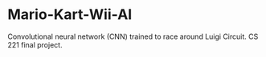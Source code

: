# Mario-Kart-Wii-AI
Convolutional neural network (CNN) trained to race around Luigi Circuit. CS 221 final project.
